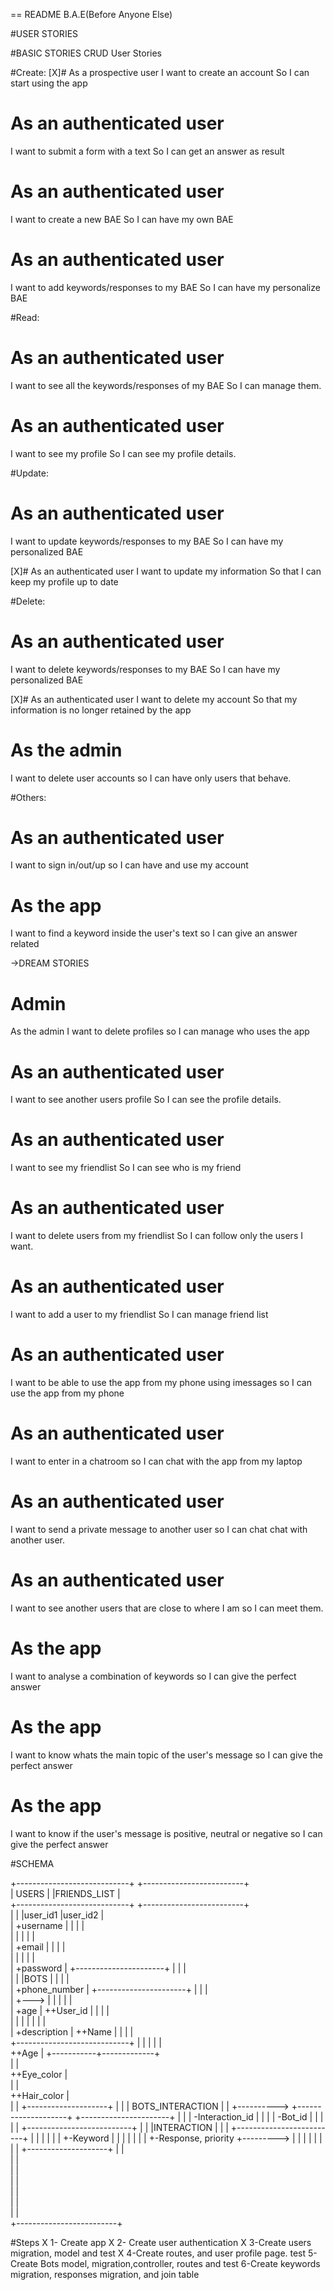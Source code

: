   == README B.A.E(Before Anyone Else)

#USER STORIES

#BASIC STORIES
CRUD User Stories

#Create:
[X]# As a prospective user
  I want to create an account
  So I can start using the app

# As an authenticated user
  I want to submit a form with a text
  So I can get an answer as result

# As an authenticated user
  I want to create a new BAE
  So I can have my own BAE

# As an authenticated user
  I want to add keywords/responses to my BAE
  So I can have my personalize BAE

#Read:

# As an authenticated user
  I want to see all the keywords/responses of my BAE
  So I can manage them.

# As an authenticated user
  I want to see my  profile
  So I can see my profile details.


#Update:

# As an authenticated user
  I want to update keywords/responses to my BAE
  So I can have my personalized BAE

[X]# As an authenticated user
  I want to update my information
  So that I can keep my profile up to date

#Delete:

# As an authenticated user
  I want to delete keywords/responses to my BAE
  So I can have my personalized BAE

[X]# As an authenticated user
  I want to delete my account
  So that my information is no longer retained by the app

# As the admin
  I want to delete user accounts
  so I can have only users that behave.


#Others:

# As an authenticated user
  I want to sign in/out/up
  so I can have and use my account

# As the app
  I want to find a keyword inside the user's text
  so I can give an answer related


->DREAM STORIES

# Admin
As the admin
I want to delete profiles
so I can manage who uses the app


# As an authenticated user
  I want to see another users profile
  So I can see the profile details.

# As an authenticated user
  I want to see my friendlist
  So I can see who is my friend

# As an authenticated user
  I want to delete users from my friendlist
  So I can follow only the users I want.

# As an authenticated user
  I want to add a user to my friendlist
  So I can manage friend list

# As an authenticated user
  I want to be able to use the app from my phone using imessages
  so I can use the app from my phone

# As an authenticated user
  I want to enter in a chatroom
  so I can chat with the app from my laptop

# As an authenticated user
  I want to send a private message to another user
  so I can chat chat with another user.

# As an authenticated user
  I want to see another users that are close to where I am
  so I can meet them.

# As the app
  I want to analyse a combination of keywords
  so I can give the perfect answer

# As the app
  I want to know whats the main topic of the user's message
  so I can give the perfect answer

# As the app
  I want to know if the user's message is positive, neutral or negative
  so I can give the perfect answer


#SCHEMA

+----------------------------+                                    +-------------------------+  
| USERS                      |                                    |FRIENDS_LIST             |  
+----------------------------+                                    +-------------------------+  
|                            |                                    |user_id1   |user_id2     |  
| +username                  |                                    |           |             |  
|                            |                                    |           |             |  
| +email                     |                                    |           |             |  
|                            |                                    |           |             |  
| +password                  |     +----------------------+       |           |             |  
|                            |     |BOTS                  |       |           |             |  
| +phone_number              |     +----------------------+       |           |             |  
|                            +---> |                      |       |           |             |  
| +age                       |     ++User_id              |       |           |             |  
|                            |     |                      |       |           |             |  
| +description               |     ++Name                 |       |           |             |  
+----------------------------+     |                      |       |           |             |  
                                   ++Age                  |       +-----------+-------------+  
                                   |                      |                                    
                                   ++Eye_color            |                                    
                                   |                      |                                    
                                   ++Hair_color           |                                    
                                   |                      |              +--------------------+
                                   |                      |              | BOTS_INTERACTION   |
                                   |                      +---------->   +--------------------+
                                   +----------------------+              |                    |
                                                                         | -Interaction_id    |
                                                                         |                    |
                                                                         | -Bot_id            |
                                                                         |                    |
                                                                         |                    |
                                 +--------------------------+            |                    |
                                  |INTERACTION              |            |                    |
                                  +-------------------------+            |                    |
                                  |                         |            |                    |
                                  +-Keyword                 |            |                    |
                                  |                         |            |                    |
                                  +-Response, priority      +--------->  |                    |
                                  |                         |            |                    |
                                  |                         |            +--------------------+
                                  |                         |                                  
                                  |                         |                                  
                                  |                         |                                  
                                  |                         |                                  
                                  |                         |                                  
                                  |                         |                                  
                                  |                         |                                  
                                  +-------------------------+                                  

#Steps
X 1- Create app
X 2- Create user authentication
X 3-Create users migration, model and test
X 4-Create routes, and user profile page. test
5-Create Bots model, migration,controller, routes and test
6-Create keywords migration, responses migration, and join table
